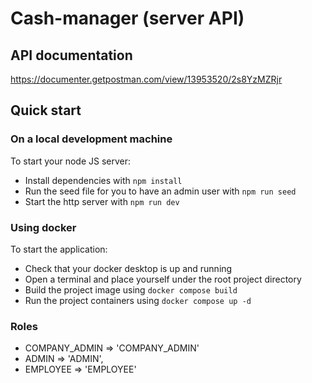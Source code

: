 # Cash-manager (server API)

## API documentation

https://documenter.getpostman.com/view/13953520/2s8YzMZRjr

## Quick start

### On a local development machine

To start your node JS server:

  * Install dependencies with `npm install`
  * Run the seed file for you to have an admin user with `npm run seed`
  * Start the http server with `npm run dev`

### Using docker

To start the application:

  * Check that your docker desktop is up and running
  * Open a terminal and place yourself under the root project directory
  * Build the project image using `docker compose build`
  * Run the project containers using `docker compose up -d`

### Roles

* COMPANY_ADMIN => 'COMPANY_ADMIN'
* ADMIN => 'ADMIN',
* EMPLOYEE => 'EMPLOYEE'
